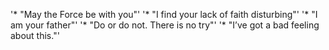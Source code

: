 '* "May the Force be with you"'
'* "I find your lack of faith disturbing"'
'* "I am your father"'
'* "Do or do not. There is no try"'
'* "I’ve got a bad feeling about this."'
